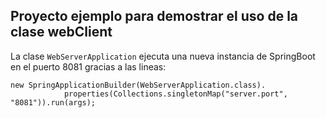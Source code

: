 ## Proyecto ejemplo para demostrar el uso de la clase webClient

La clase `WebServerApplication` ejecuta una nueva instancia de SpringBoot en el puerto 8081 gracias a las lineas:

	new SpringApplicationBuilder(WebServerApplication.class).
				properties(Collections.singletonMap("server.port", "8081")).run(args);
				

